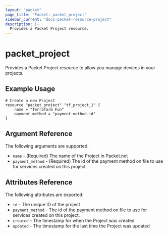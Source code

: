 ```yaml
---
layout: "packet"
page_title: "Packet: packet_project"
sidebar_current: "docs-packet-resource-project"
description: |-
  Provides a Packet Project resource.
---
```


# packet\_project

Provides a Packet Project resource to allow you manage devices
in your projects.

## Example Usage

```
# Create a new Project
resource "packet_project" "tf_project_1" {
    name = "Terraform Fun"
    payment_method = "payment-method-id"
}
```

## Argument Reference

The following arguments are supported:

* `name` - (Required) The name of the Project in Packet.net
* `payment_method` - (Required) The id of the payment method on file to use for services created
on this project.

## Attributes Reference

The following attributes are exported:

* `id` - The unique ID of the project
* `payment_method` - The id of the payment method on file to use for services created
on this project.
* `created` - The timestamp for when the Project was created
* `updated` - The timestamp for the last time the Project was updated
